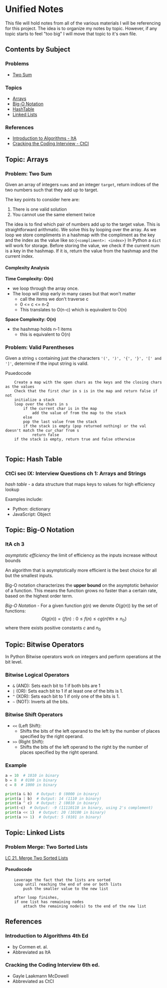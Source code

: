# Unified Notes

This file will hold notes from all of the various materials I will be referencing for this project.
The idea is to organize my notes by topic.
However, if any topic starts to feel "too big" I will move that topic to it's own file.

## Contents by Subject

### Problems

- [Two Sum](#problem-two-sum)

### Topics

- [Arrays](#topic-arrays)
- [Big-O Notation](#topic-big-o-notation)
- [HashTable](#topic-hashtable)
- [Linked Lists](#topic-linked-lists)

### References

* [Introduction to Algorithms - ItA](#introduction-to-algorithms-4th-ed)
* [Cracking the Coding Interview - CtCI](#cracking-the-coding-interview-6th-ed)

## Topic: Arrays

### Problem: Two Sum

Given an array of integers `nums` and an integer `target`, return indices of the two numbers such that they add up to
target.

The key points to consider here are:

1. There is one valid solution
2. You cannot use the same element twice

The idea is to find which pair of numbers add up to the target value. This is straightforward arithmatic.
We solve this by looping over the array.
As we loop we store compliments in a hashmap with the compliment as the key and the index
as the value like so:`{<compliment>: <index>}`
In Python a `dict` will work for storage.
Before storing the value, we check if the current num is a key in the hashmap.
If it is, return the value from the hashmap and the current index.

#### Complexity Analysis

**Time Complexity: O(n)**

- we loop through the array once.
- The loop will stop early in many cases but that won't matter
    - call the items we don't traverse c
    - 0 <= c <= n-2
    - This translates to O(n-c) which is equivalent to O(n)

**Space Complexity: O(n)**

- the hashmap holds n-1 items
    - this is equivalent to O(n)

### Problem: Valid Parentheses

Given a string `s` containing just the characters `'(', ')', '{', '}', '[' and ']'`, determine if the input string is
valid.

Psuedocode

```
    Create a map with the open chars as the keys and the closing chars as the values
    Check that the first char in s is in the map and return false if not
    initialize a stack
    loop over the chars in s
        if the current char is in the map 
            add the value of from the map to the stack
        else
        pop the last value from the stack 
        if the stack is empty (pop returned nothing) or the val doesn't match the cur_char from s
            return false
    if the stack is empty, return true and false otherwise
            
```

## Topic: Hash Table

### CtCi sec IX: Interview Questions ch 1: Arrays and Strings

<dfn>hash table</dfn> - a data structure that maps keys to values for high efficiency lookup

Examples include:

- Python: dictionary
- JavaScript: Object

## Topic: Big-O Notation

### ItA ch 3

<dfn>asymptotic efficiency</dfn> the limit of efficiency as the inputs increase without bounds

An algorithm that is asymptotically more efficient is the best choice for all but the smallest inputs.

Big-O notation characterizes the __upper bound__ on the asymptotic behavior of a function.
This means the function grows no faster than a certain rate, based on the highest order term.

<dfn>Big-O Notation</dfn> - For a given function $g(n)$ we denote $O(g(n))$ by the set of functions:
$$
O(g(n)) = \{ f(n): 0 \leq f(n) \leq cg(n) \forall n \geq n_0 \}
$$
where there exists positive constants $c$ and $n_0$

## Topic: Bitwise Operators

In Python Bitwise operators work on integers and perform operations at the bit level.

### Bitwise Logical Operators

- `&` (AND): Sets each bit to 1 if both bits are 1
- `|` (OR): Sets each bit to 1 if at least one of the bits is 1.
- `^` (XOR): Sets each bit to 1 if only one of the bits is 1.
- `~` (NOT): Inverts all the bits.

### Bitwise Shift Operators

- `<<` (Left Shift):
    - Shifts the bits of the left operand to the left by the number of places specified by the right operand.
- `>>` (Right Shift):
    - Shifts the bits of the left operand to the right by the number of places specified by the right operand.

### Example

```python
a = 10  # 1010 in binary
b = 8  # 0100 in binary
c = 8  # 1000 in binary

print(a & b)  # Output: 0 (0000 in binary)
print(a | b)  # Output: 14 (1110 in binary)
print(a ^ c)  # Output: 2 (0010 in binary)
print(~c)  # Output: -9 (11110110 in binary, using 2's complement)
print(a << 1)  # Output: 20 (10100 in binary)
print(a >> 1)  # Output: 5 (0101 in binary)
```

## Topic: Linked Lists

### Problem Merge: Two Sorted Lists

[LC 21. Merge Two Sorted Lists](https://leetcode.com/problems/merge-two-sorted-lists/description/)

#### Pseudocode

```
    Leverage the fact that the lists are sorted
    Loop until reaching the end of one or both lists
        push the smaller value to the new list

    after loop finishes, 
    if one list has remaining nodes
        attach the remaining node(s) to the end of the new list
```

## References

### Introduction to Algorithms 4th Ed

* by Cormen et. al.
* Abbreviated as ItA

### Cracking the Coding Interview 6th ed.

* Gayle Laakmann McDowell
* Abbreviated as CtCI